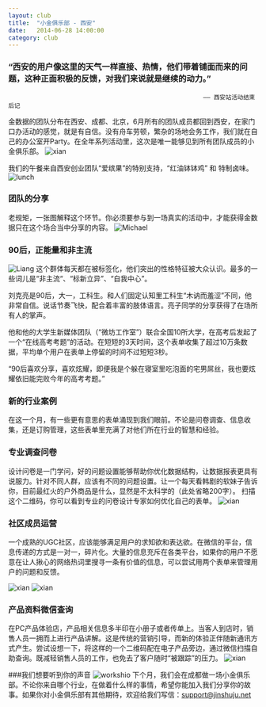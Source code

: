 ```yaml
---
layout: club
title:  "小金俱乐部 - 西安"
date:   2014-06-28 14:00:00
category: club
---
```


### “西安的用户像这里的天气一样直接、热情，他们带着铺面而来的问题，这种正面积极的反馈，对我们来说就是继续的动力。”
                                                           —— 西安站活动结束后记

金数据的团队分布在西安、成都、北京，6月所有的团队成员都回到西安，在家门口办活动的感觉，就是有自信。没有舟车劳顿，繁杂的场地会务工作，我们就在自己的办公室开Party。在全年系列活动里，这次是唯一能够见到所有团队成员的小金俱乐部。
![xian](http://jinshuju-help-pics.b0.upaiyun.com/images/club-xi'an-1.jpg)

我们的午餐来自西安创业团队“爱缤果”的特别支持，“红油钵钵鸡” 和 特制卤味。
![lunch](http://jinshuju-help-pics.b0.upaiyun.com/images/club-xi'an-2.jpg)

### 团队的分享
老规矩，一张图解释这个环节。你必须要参与到一场真实的活动中，才能获得金数据只在这个场合当中分享的内容。
![Michael](http://jinshuju-help-pics.b0.upaiyun.com/images/club-xi'an-3.jpg)

### 90后，正能量和非主流
![Liang](http://jinshuju-help-pics.b0.upaiyun.com/images/club-xi'an-4.jpg)
这个群体每天都在被标签化，他们突出的性格特征被大众认识。最多的一些词儿是“非主流“、“标新立异”、“自我中心”。

刘克亮是90后，大一，工科生。和人们固定认知里工科生“木讷而羞涩”不同，他非常自信。说话节奏飞快，配合着丰富的肢体语言。亮子同学的分享获得了在场所有人的掌声。

他和他的大学生新媒体团队（“微坊工作室”）联合全国10所大学，在高考后发起了一个“在线高考考题”的活动。在短短的3天时间，这个表单收集了超过10万条数据，平均单个用户在表单上停留的时间不过短短3秒。

“90后喜欢分享，喜欢炫耀，即便我是个躲在寝室里吃泡面的宅男屌丝，我也要炫耀依旧能完败今年的高考考题。”

### 新的行业案例
在这一个月，有一些更有意思的表单涌现到我们眼前。不论是问卷调查、信息收集，还是订购管理，这些表单里充满了对他们所在行业的智慧和经验。

### 专业调查问卷

设计问卷是一门学问，好的问题设置能够帮助你优化数据结构，让数据报表更具有说服力。针对不同人群，应该有不同的问题设置。让一个每天看韩剧的软妹子告诉你，目前最红火的户外商品是什么，显然是不太科学的（此处省略200字）。
扫描这个二维码，你可以看到专业的问卷设计专家如何优化自己的表单。
![xian](http://jinshuju-help-pics.b0.upaiyun.com/images/club-xi'an-wenjuan.png)

### 社区成员运营

一个成熟的UGC社区，应该能够满足用户的求知欲和表达欲。在微信的平台，信息传递的方式是一对一，碎片化。大量的信息充斥在各类平台，如果你的用户不愿意在让人揪心的网络热词里搜寻一条有价值的信息，可以尝试用两个表单来管理用户的问题和反馈。

![xian](http://jinshuju-help-pics.b0.upaiyun.com/images/club-xi'an-question.png) ![xian](http://jinshuju-help-pics.b0.upaiyun.com/images/club-xi'an-anwser.png)

### 产品资料微信查询

在PC产品体验店，产品相关信息多半印在小册子或者传单上。当客人到店时，销售人员一拥而上进行产品讲解。这是传统的营销引导，而新的体验正伴随新通讯方式产生。尝试设想一下，将这样的一个二维码配在电子产品旁边，通过微信扫描自助查询。既减轻销售人员的工作，也免去了客户随时“被跟踪”的压力。
![xian](http://jinshuju-help-pics.b0.upaiyun.com/images/club-xi'an-product.png)

###我们想要听到你的声音
![workshio](http://jinshuju-help-pics.b0.upaiyun.com/images/club-xi'an-5.jpg)
下个月，我们会在成都做一场小金俱乐部。不论你来自哪个行业，在做着什么样的事情，希望你能加入我们分享你的故事。如果你对小金俱乐部有其他期待，欢迎给我们写信：support@jinshuju.net


